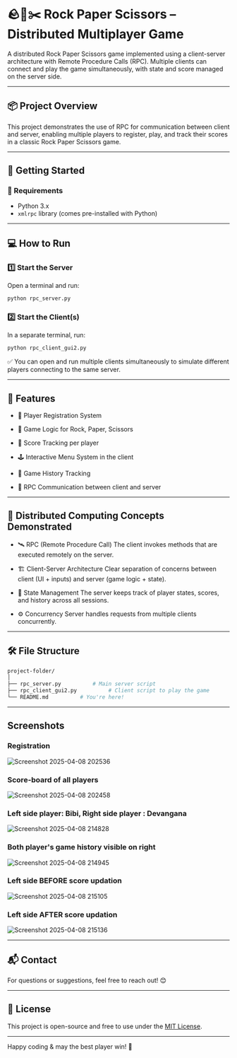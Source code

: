 # 🪨📄✂️ Rock Paper Scissors – Distributed Multiplayer Game

A distributed Rock Paper Scissors game implemented using a client-server architecture with Remote Procedure Calls (RPC). Multiple clients can connect and play the game simultaneously, with state and score managed on the server side.


---

## 📦 Project Overview

This project demonstrates the use of RPC for communication between client and server, enabling multiple players to register, play, and track their scores in a classic Rock Paper Scissors game.


---

## 🚀 Getting Started

### 🔧 Requirements

- Python 3.x
- `xmlrpc` library (comes pre-installed with Python)


---

## 💻 How to Run

### 1️⃣ Start the Server

Open a terminal and run:

```bash
python rpc_server.py
```
### 2️⃣ Start the Client(s)

In a separate terminal, run:

```bash
python rpc_client_gui2.py
```
✅ You can open and run multiple clients simultaneously to simulate different players connecting to the same server.


---

## 🎯 Features
- 👤 Player Registration System

- 🧠 Game Logic for Rock, Paper, Scissors

- 🏅 Score Tracking per player

- 🕹️ Interactive Menu System in the client

- 📜 Game History Tracking

- 🔁 RPC Communication between client and server


---

## 🧠 Distributed Computing Concepts Demonstrated
- 🛰️ RPC (Remote Procedure Call)
The client invokes methods that are executed remotely on the server.

- 🏗️ Client-Server Architecture
Clear separation of concerns between client (UI + inputs) and server (game logic + state).

- 🧾 State Management
The server keeps track of player states, scores, and history across all sessions.

- ⚙️ Concurrency
Server handles requests from multiple clients concurrently.


---

## 🛠️ File Structure

```bash
project-folder/
│
├── rpc_server.py          # Main server script
├── rpc_client_gui2.py          # Client script to play the game
└── README.md          # You're here!
```

---
## Screenshots

### Registration

![Screenshot 2025-04-08 202536](https://github.com/user-attachments/assets/19a4a3ab-7f70-4e08-b32d-41fcdaf3a6ce)

### Score-board of all players
![Screenshot 2025-04-08 202458](https://github.com/user-attachments/assets/a93177e8-e868-4646-a32b-50509eb59f7e)

### Left side player: Bibi, Right side player : Devangana
![Screenshot 2025-04-08 214828](https://github.com/user-attachments/assets/1fb82a45-813f-4dc8-9601-f765f15791e5)

### Both player's game history visible on right
![Screenshot 2025-04-08 214945](https://github.com/user-attachments/assets/3d928b87-6d09-4fc7-ae14-c9d36ec4c388)

### Left side BEFORE score updation
![Screenshot 2025-04-08 215105](https://github.com/user-attachments/assets/8f351058-95a8-4488-9042-2219fc104927)

### Left side AFTER score updation
![Screenshot 2025-04-08 215136](https://github.com/user-attachments/assets/7d1c0920-872e-4655-a91d-2c134ecfd24b)


---

## 📬 Contact
For questions or suggestions, feel free to reach out! 😊

---
## 📄 License
This project is open-source and free to use under the [MIT License](https://opensource.org/licenses/MIT).

---

Happy coding & may the best player win! 🎉

